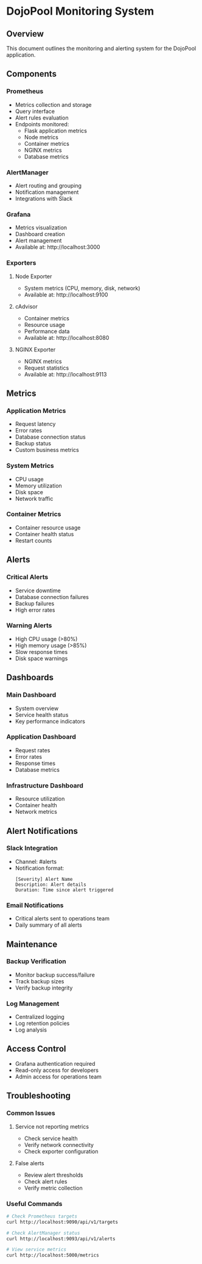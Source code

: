 # DojoPool Monitoring System

## Overview
This document outlines the monitoring and alerting system for the DojoPool application.

## Components

### Prometheus
- Metrics collection and storage
- Query interface
- Alert rules evaluation
- Endpoints monitored:
  - Flask application metrics
  - Node metrics
  - Container metrics
  - NGINX metrics
  - Database metrics

### AlertManager
- Alert routing and grouping
- Notification management
- Integrations with Slack

### Grafana
- Metrics visualization
- Dashboard creation
- Alert management
- Available at: http://localhost:3000

### Exporters
1. Node Exporter
   - System metrics (CPU, memory, disk, network)
   - Available at: http://localhost:9100

2. cAdvisor
   - Container metrics
   - Resource usage
   - Performance data
   - Available at: http://localhost:8080

3. NGINX Exporter
   - NGINX metrics
   - Request statistics
   - Available at: http://localhost:9113

## Metrics

### Application Metrics
- Request latency
- Error rates
- Database connection status
- Backup status
- Custom business metrics

### System Metrics
- CPU usage
- Memory utilization
- Disk space
- Network traffic

### Container Metrics
- Container resource usage
- Container health status
- Restart counts

## Alerts

### Critical Alerts
- Service downtime
- Database connection failures
- Backup failures
- High error rates

### Warning Alerts
- High CPU usage (>80%)
- High memory usage (>85%)
- Slow response times
- Disk space warnings

## Dashboards

### Main Dashboard
- System overview
- Service health status
- Key performance indicators

### Application Dashboard
- Request rates
- Error rates
- Response times
- Database metrics

### Infrastructure Dashboard
- Resource utilization
- Container health
- Network metrics

## Alert Notifications

### Slack Integration
- Channel: #alerts
- Notification format:
  ```
  [Severity] Alert Name
  Description: Alert details
  Duration: Time since alert triggered
  ```

### Email Notifications
- Critical alerts sent to operations team
- Daily summary of all alerts

## Maintenance

### Backup Verification
- Monitor backup success/failure
- Track backup sizes
- Verify backup integrity

### Log Management
- Centralized logging
- Log retention policies
- Log analysis

## Access Control
- Grafana authentication required
- Read-only access for developers
- Admin access for operations team

## Troubleshooting

### Common Issues
1. Service not reporting metrics
   - Check service health
   - Verify network connectivity
   - Check exporter configuration

2. False alerts
   - Review alert thresholds
   - Check alert rules
   - Verify metric collection

### Useful Commands
```bash
# Check Prometheus targets
curl http://localhost:9090/api/v1/targets

# Check AlertManager status
curl http://localhost:9093/api/v1/alerts

# View service metrics
curl http://localhost:5000/metrics
``` 